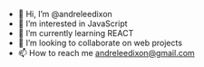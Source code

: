 - 👋 Hi, I’m @andreleedixon
- 👀 I’m interested in JavaScript
- 🌱 I’m currently learning REACT
- 💞️ I’m looking to collaborate on web projects
- 📫 How to reach me andreleedixon@gmail.com

<!---
andreleedixon/andreleedixon is a ✨ special ✨ repository because its `README.md` (this file) appears on your GitHub profile.
You can click the Preview link to take a look at your changes.
--->
